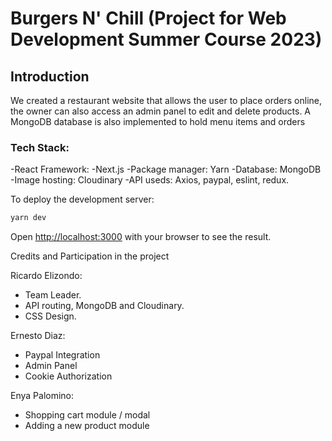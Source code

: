 # Burgers N' Chill (Project for Web Development Summer Course 2023)



## Introduction
We created a restaurant website that allows the user to place orders online, the owner can also access an admin panel to edit and delete products. A MongoDB database is also implemented to hold menu items and orders

### Tech Stack:
  -React Framework: -Next.js
  -Package manager: Yarn
  -Database: MongoDB
  -Image hosting: Cloudinary
  -API useds: Axios, paypal, eslint, redux.




To deploy the development server:

```bash
yarn dev

```

Open [http://localhost:3000](http://localhost:3000) with your browser to see the result.


Credits and Participation in the project

Ricardo Elizondo:
  - Team Leader.
  - API routing, MongoDB and Cloudinary.
  - CSS Design.

Ernesto Diaz:
  - Paypal Integration
  - Admin Panel
  - Cookie Authorization

Enya Palomino:
- Shopping cart module / modal
- Adding a new product module
